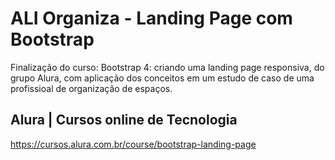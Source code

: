 # ALI Organiza - Landing Page com Bootstrap

Finalização do curso: Bootstrap 4: criando uma landing page responsiva, do grupo Alura, com aplicação dos conceitos em um estudo de caso de uma profissioal de organização de espaços.

## Alura | Cursos online de Tecnologia
https://cursos.alura.com.br/course/bootstrap-landing-page

